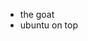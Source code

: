 - the goat
- ubuntu on top
<!---
nonnumbered/nonnumbered is a ✨ special ✨ repository because its `README.md` (this file) appears on your GitHub profile.
You can click the Preview link to take a look at your changes.
--->
